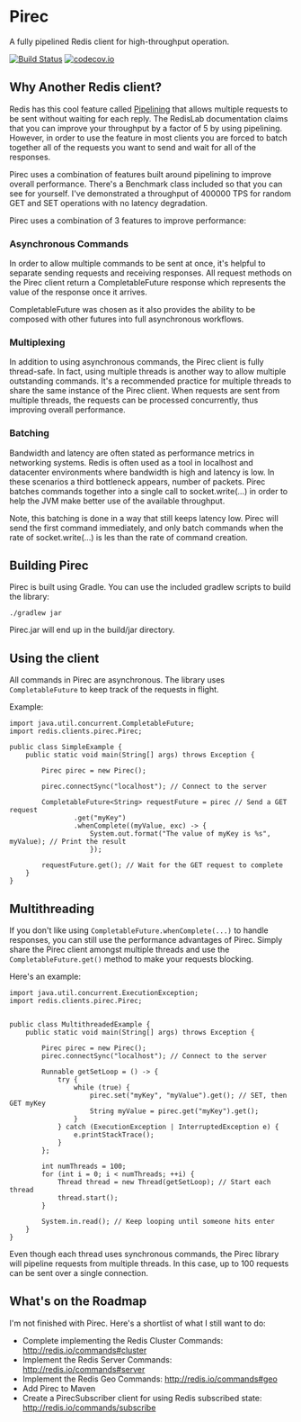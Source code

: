 Pirec
=====

A fully pipelined Redis client for high-throughput operation.

[![Build Status](https://travis-ci.org/oneam/pirec.svg)](https://travis-ci.org/oneam/pirec) [![codecov.io](https://codecov.io/github/oneam/pirec/coverage.svg?branch=master)](https://codecov.io/github/oneam/pirec?branch=master)

Why Another Redis client?
-------------------------

Redis has this cool feature called [Pipelining](http://redis.io/topics/pipelining) that allows multiple requests to be sent without waiting for each reply. The RedisLab documentation claims that you can improve your throughput by a factor of 5 by using pipelining. However, in order to use the feature in most clients you are forced to batch together all of the requests you want to send and wait for all of the responses.

Pirec uses a combination of features built around pipelining to improve overall performance. There's a Benchmark class included so that you can see for yourself. I've demonstrated a throughput of 400000 TPS for random GET and SET operations with no latency degradation.

Pirec uses a combination of 3 features to improve performance:

### Asynchronous Commands

In order to allow multiple commands to be sent at once, it's helpful to separate sending requests and receiving responses. All request methods on the Pirec client return a CompletableFuture response which represents the value of the response once it arrives.

CompletableFuture was chosen as it also provides the ability to be composed with other futures into full asynchronous workflows.

### Multiplexing

In addition to using asynchronous commands, the Pirec client is fully thread-safe. In fact, using multiple threads is another way to allow multiple outstanding commands. It's a recommended practice for multiple threads to share the same instance of the Pirec client. When requests are sent from multiple threads, the requests can be processed concurrently, thus improving overall performance.

### Batching

Bandwidth and latency are often stated as performance metrics in networking systems. Redis is often used as a tool in localhost and datacenter environments where bandwidth is high and latency is low. In these scenarios a third bottleneck appears, number of packets. Pirec batches commands together into a single call to socket.write(...) in order to help the JVM make better use of the available throughput.

Note, this batching is done in a way that still keeps latency low. Pirec will send the first command immediately, and only batch commands when the rate of socket.write(...) is les than the rate of command creation.

Building Pirec
--------------

Pirec is built using Gradle. You can use the included gradlew scripts to build the library:

```
./gradlew jar
```

Pirec.jar will end up in the build/jar directory.

Using the client
-----------------

All commands in Pirec are asynchronous. The library uses `CompletableFuture` to keep track of the requests in flight.

Example:

```
import java.util.concurrent.CompletableFuture;
import redis.clients.pirec.Pirec;

public class SimpleExample {
    public static void main(String[] args) throws Exception {

        Pirec pirec = new Pirec();

        pirec.connectSync("localhost"); // Connect to the server

        CompletableFuture<String> requestFuture = pirec // Send a GET request
                .get("myKey")
                .whenComplete((myValue, exc) -> {
                    System.out.format("The value of myKey is %s", myValue); // Print the result
                    });

        requestFuture.get(); // Wait for the GET request to complete
    }
}
```

Multithreading
--------------

If you don't like using `CompletableFuture.whenComplete(...)` to handle responses, you can still use the performance advantages of Pirec. Simply share the Pirec client amongst multiple threads and use the `CompletableFuture.get()` method to make your requests blocking.

Here's an example:

```
import java.util.concurrent.ExecutionException;
import redis.clients.pirec.Pirec;


public class MultithreadedExample {
    public static void main(String[] args) throws Exception {

        Pirec pirec = new Pirec();
        pirec.connectSync("localhost"); // Connect to the server

        Runnable getSetLoop = () -> {
            try {
                while (true) {
                    pirec.set("myKey", "myValue").get(); // SET, then GET myKey
                    String myValue = pirec.get("myKey").get();
                }
            } catch (ExecutionException | InterruptedException e) {
                e.printStackTrace();
            }
        };

        int numThreads = 100;
        for (int i = 0; i < numThreads; ++i) {
            Thread thread = new Thread(getSetLoop); // Start each thread
            thread.start();
        }

        System.in.read(); // Keep looping until someone hits enter
    }
}
```

Even though each thread uses synchronous commands, the Pirec library will pipeline requests from multiple threads. In this case, up to 100 requests can be sent over a single connection.

What's on the Roadmap
---------------------

I'm not finished with Pirec. Here's a shortlist of what I still want to do:

* Complete implementing the Redis Cluster Commands: http://redis.io/commands#cluster
* Implement the Redis Server Commands: http://redis.io/commands#server
* Implement the Redis Geo Commands: http://redis.io/commands#geo
* Add Pirec to Maven
* Create a PirecSubscriber client for using Redis subscribed state: http://redis.io/commands/subscribe
